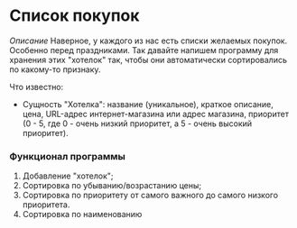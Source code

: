# Список покупок

*Описание*
Наверное, у каждого из нас есть списки желаемых покупок. Особенно перед праздниками. Так давайте напишем программу для
хранения этих "хотелок" так, чтобы они автоматически сортировались по какому-то признаку.

Что известно:

* Сущность "Хотелка": название (уникальное), краткое описание, цена, URL-адрес интернет-магазина или адрес магазина,
  приоритет (0 - 5, где 0 - очень низкий приоритет, а 5 - очень высокий приоритет).

### Функционал программы

1. Добавление "хотелок";
2. Сортировка по убыванию/возрастанию цены;
3. Сортировка по приоритету от самого важного до самого низкого приоритета.
4. Сортировка по наименованию
